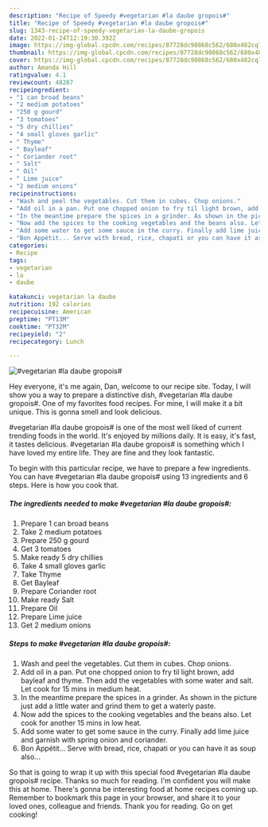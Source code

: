 ```yaml
---
description: "Recipe of Speedy #vegetarian #la daube gropois#"
title: "Recipe of Speedy #vegetarian #la daube gropois#"
slug: 1343-recipe-of-speedy-vegetarian-la-daube-gropois
date: 2022-01-24T12:19:30.392Z
image: https://img-global.cpcdn.com/recipes/87728dc90868c562/680x482cq70/vegetarian-la-daube-gropois-recipe-main-photo.jpg
thumbnail: https://img-global.cpcdn.com/recipes/87728dc90868c562/680x482cq70/vegetarian-la-daube-gropois-recipe-main-photo.jpg
cover: https://img-global.cpcdn.com/recipes/87728dc90868c562/680x482cq70/vegetarian-la-daube-gropois-recipe-main-photo.jpg
author: Amanda Hill
ratingvalue: 4.1
reviewcount: 48287
recipeingredient:
- "1 can broad beans"
- "2 medium potatoes"
- "250 g gourd"
- "3 tomatoes"
- "5 dry chillies"
- "4 small gloves garlic"
- " Thyme"
- " Bayleaf"
- " Coriander root"
- " Salt"
- " Oil"
- " Lime juice"
- "2 medium onions"
recipeinstructions:
- "Wash and peel the vegetables. Cut them in cubes. Chop onions."
- "Add oil in a pan. Put one chopped onion to fry til light brown, add bayleaf and thyme. Then add the vegetables with some water and salt. Let cook for 15 mins in medium heat."
- "In the meantime prepare the spices in a grinder. As shown in the picture just add a little water and grind them to get a waterly paste."
- "Now add the spices to the cooking vegetables and the beans also. Let cook for another 15 mins in low heat."
- "Add some water to get some sauce in the curry. Finally add lime juice and garnish with spring onion and coriander."
- "Bon Appétit... Serve with bread, rice, chapati or you can have it as soup also..."
categories:
- Recipe
tags:
- vegetarian
- la
- daube

katakunci: vegetarian la daube 
nutrition: 192 calories
recipecuisine: American
preptime: "PT13M"
cooktime: "PT32M"
recipeyield: "2"
recipecategory: Lunch

---
```



![#vegetarian #la daube gropois#](https://img-global.cpcdn.com/recipes/87728dc90868c562/680x482cq70/vegetarian-la-daube-gropois-recipe-main-photo.jpg)

Hey everyone, it's me again, Dan, welcome to our recipe site. Today, I will show you a way to prepare a distinctive dish, #vegetarian #la daube gropois#. One of my favorites food recipes. For mine, I will make it a bit unique. This is gonna smell and look delicious.

#vegetarian #la daube gropois# is one of the most well liked of current trending foods in the world. It's enjoyed by millions daily. It is easy, it's fast, it tastes delicious. #vegetarian #la daube gropois# is something which I have loved my entire life. They are fine and they look fantastic.




To begin with this particular recipe, we have to prepare a few ingredients. You can have #vegetarian #la daube gropois# using 13 ingredients and 6 steps. Here is how you cook that.

<!--inarticleads1-->

##### The ingredients needed to make #vegetarian #la daube gropois#:

1. Prepare 1 can broad beans
1. Take 2 medium potatoes
1. Prepare 250 g gourd
1. Get 3 tomatoes
1. Make ready 5 dry chillies
1. Take 4 small gloves garlic
1. Take  Thyme
1. Get  Bayleaf
1. Prepare  Coriander root
1. Make ready  Salt
1. Prepare  Oil
1. Prepare  Lime juice
1. Get 2 medium onions




<!--inarticleads2-->

##### Steps to make #vegetarian #la daube gropois#:

1. Wash and peel the vegetables. Cut them in cubes. Chop onions.
1. Add oil in a pan. Put one chopped onion to fry til light brown, add bayleaf and thyme. Then add the vegetables with some water and salt. Let cook for 15 mins in medium heat.
1. In the meantime prepare the spices in a grinder. As shown in the picture just add a little water and grind them to get a waterly paste.
1. Now add the spices to the cooking vegetables and the beans also. Let cook for another 15 mins in low heat.
1. Add some water to get some sauce in the curry. Finally add lime juice and garnish with spring onion and coriander.
1. Bon Appétit... Serve with bread, rice, chapati or you can have it as soup also...




So that is going to wrap it up with this special food #vegetarian #la daube gropois# recipe. Thanks so much for reading. I'm confident you will make this at home. There's gonna be interesting food at home recipes coming up. Remember to bookmark this page in your browser, and share it to your loved ones, colleague and friends. Thank you for reading. Go on get cooking!
